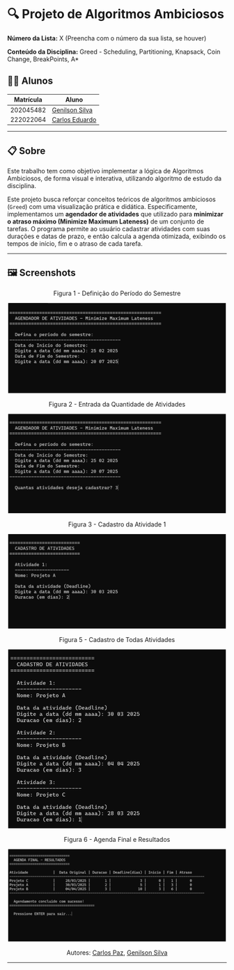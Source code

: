 # 🔍 Projeto de Algoritmos Ambiciosos

**Número da Lista:** X (Preencha com o número da sua lista, se houver)

**Conteúdo da Disciplina:** Greed - Scheduling, Partitioning, Knapsack, Coin Change, BreakPoints, A*

## 👨‍🏫 Alunos

| Matrícula   | Aluno           |
|-------------|-----------------|
| 202045482   | [Genilson Silva](https://github.com/GenilsonJrs)   |
| 222022064   | [Carlos Eduardo](https://github.com/dudupaz)   |

---

## 📋 Sobre

Este trabalho tem como objetivo implementar a lógica de Algoritmos Ambiciosos, de forma visual e interativa, utilizando algoritmo de estudo da disciplina.

Este projeto busca reforçar conceitos teóricos de algoritmos ambiciosos (`Greed`) com uma visualização prática e didática. Especificamente, implementamos um **agendador de atividades** que utilizado para **minimizar o atraso máximo (Minimize Maximum Lateness)** de um conjunto de tarefas. O programa permite ao usuário cadastrar atividades com suas durações e datas de prazo, e então calcula a agenda otimizada, exibindo os tempos de início, fim e o atraso de cada tarefa.

---

## 🖼️ Screenshots

<p align="center">Figura 1 - Definição do Período do Semestre</p>

<p align="center">
  <img src="./Imagens/01.png" alt="Definição do Período do Semestre" width="500"/>
</p>

<p align="center">Figura 2 - Entrada da Quantidade de Atividades</p>

<p align="center">
  <img src="/Imagens/02.png" alt="Entrada da Quantidade de Atividades" width="500"/>
</p>

<p align="center">Figura 3 - Cadastro da Atividade 1</p>

<p align="center">
  <img src="/Imagens/03.png" alt="Cadastro da Atividade 1" width="500"/>
</p>

<p align="center">Figura 5 - Cadastro de Todas Atividades</p>

<p align="center">
  <img src="/Imagens/04.png" alt="Cadastro da Atividade 3" width="500"/>
</p>

<p align="center">Figura 6 - Agenda Final e Resultados</p>

<p align="center">
  <img src="/Imagens/05.png" alt="Agenda Final e Resultados" width="500"/>
</p>

<p align="center" style="font-size: 14px;">
  Autores: <a href="[https://github.com/dudupaz](https://github.com/dudupaz)" target="_blank">Carlos Paz</a>, 
  <a href="[https://github.com/GenilsonJrs](https://github.com/GenilsonJrs)" target="_blank">Genilson Silva</a>
</p>

---
